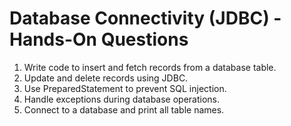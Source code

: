 # Database Connectivity (JDBC) - Hands-On Questions

1. Write code to insert and fetch records from a database table.
2. Update and delete records using JDBC.
3. Use PreparedStatement to prevent SQL injection.
4. Handle exceptions during database operations.
5. Connect to a database and print all table names.
